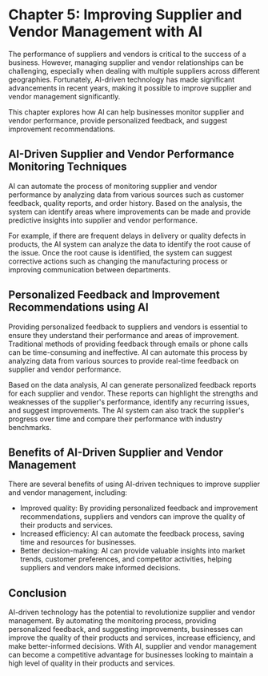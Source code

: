 Chapter 5: Improving Supplier and Vendor Management with AI
===========================================================

The performance of suppliers and vendors is critical to the success of a business. However, managing supplier and vendor relationships can be challenging, especially when dealing with multiple suppliers across different geographies. Fortunately, AI-driven technology has made significant advancements in recent years, making it possible to improve supplier and vendor management significantly.

This chapter explores how AI can help businesses monitor supplier and vendor performance, provide personalized feedback, and suggest improvement recommendations.

AI-Driven Supplier and Vendor Performance Monitoring Techniques
---------------------------------------------------------------

AI can automate the process of monitoring supplier and vendor performance by analyzing data from various sources such as customer feedback, quality reports, and order history. Based on the analysis, the system can identify areas where improvements can be made and provide predictive insights into supplier and vendor performance.

For example, if there are frequent delays in delivery or quality defects in products, the AI system can analyze the data to identify the root cause of the issue. Once the root cause is identified, the system can suggest corrective actions such as changing the manufacturing process or improving communication between departments.

Personalized Feedback and Improvement Recommendations using AI
--------------------------------------------------------------

Providing personalized feedback to suppliers and vendors is essential to ensure they understand their performance and areas of improvement. Traditional methods of providing feedback through emails or phone calls can be time-consuming and ineffective. AI can automate this process by analyzing data from various sources to provide real-time feedback on supplier and vendor performance.

Based on the data analysis, AI can generate personalized feedback reports for each supplier and vendor. These reports can highlight the strengths and weaknesses of the supplier's performance, identify any recurring issues, and suggest improvements. The AI system can also track the supplier's progress over time and compare their performance with industry benchmarks.

Benefits of AI-Driven Supplier and Vendor Management
----------------------------------------------------

There are several benefits of using AI-driven techniques to improve supplier and vendor management, including:

* Improved quality: By providing personalized feedback and improvement recommendations, suppliers and vendors can improve the quality of their products and services.
* Increased efficiency: AI can automate the feedback process, saving time and resources for businesses.
* Better decision-making: AI can provide valuable insights into market trends, customer preferences, and competitor activities, helping suppliers and vendors make informed decisions.

Conclusion
----------

AI-driven technology has the potential to revolutionize supplier and vendor management. By automating the monitoring process, providing personalized feedback, and suggesting improvements, businesses can improve the quality of their products and services, increase efficiency, and make better-informed decisions. With AI, supplier and vendor management can become a competitive advantage for businesses looking to maintain a high level of quality in their products and services.

